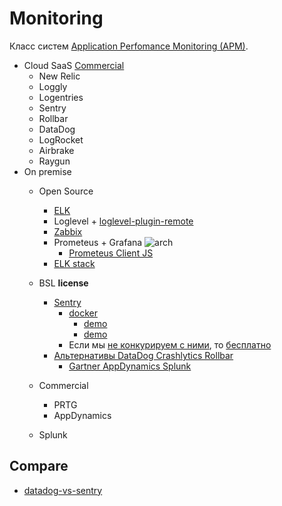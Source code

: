 # Monitoring

Класс систем [Application Perfomance Monitoring (APM)](../arch/apm.md).

- Cloud SaaS [Commercial](https://geekflare.com/frontend-web-monitoring/)
	- New Relic
	- Loggly
	- Logentries
	- Sentry 	
	- Rollbar
	- DataDog
	- LogRocket
	- Airbrake
	- Raygun
- On premise
	- Open Source
    	- [ELK](monitoring/elk.md)
    	- Loglevel + [loglevel-plugin-remote](https://www.loggly.com/blog/best-practices-for-client-side-logging-and-error-handling-in-react/)
		- [Zabbix](monitoring/zabbix.md)
		- Prometeus + Grafana
		![arch](https://prometheus.io/assets/architecture.png)
			- [Prometeus Client JS](https://github.com/weaveworks/promjs)
		- [ELK stack](monitoring/elk.md)
	- BSL __license__
		- [Sentry](https://geekflare.com/frontend-web-monitoring/)
			- [docker](https://develop.sentry.dev/self-hosted/)
				- [demo](https://gist.github.com/denji/b801f19d95b7d7910982c22bb1478f96)
				- [demo](https://adw0rd.com/2019/02/21/sentry-on-premise-docker/)
    		- Если мы [не конкурируем с ними](https://open.sentry.io/licensing/), то [бесплатно](https://forum.sentry.io/t/re-licensing-sentry-faq-discussion/8044)
		- [Альтернативы DataDog Crashlytics Rollbar](https://stackshare.io/sentry#alternatives)
			- [Gartner AppDynamics Splunk](https://www.gartner.com/reviews/market/application-performance-monitoring-and-observability/vendor/sentry/product/sentry/alternatives)
		
	- Commercial
		- PRTG
		- AppDynamics
	- Splunk

## Compare

- [datadog-vs-sentry](https://stackshare.io/stackups/datadog-vs-sentry)
